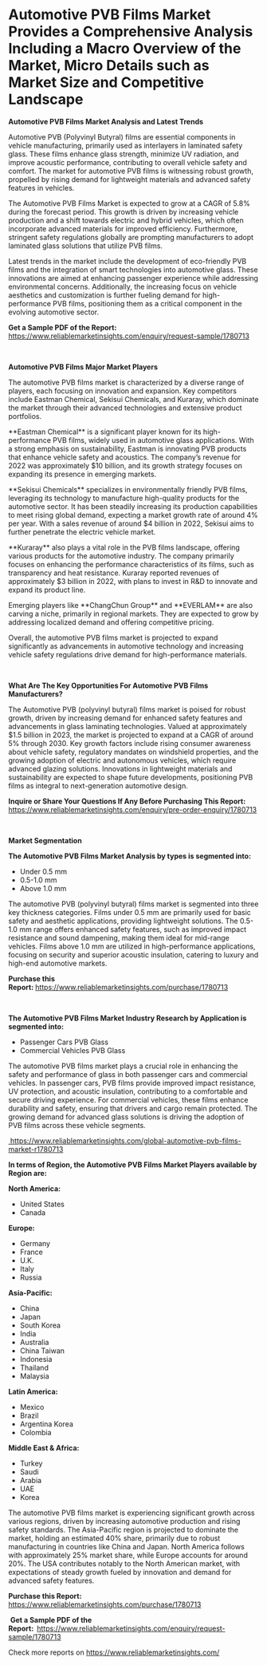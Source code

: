 <p><h1>Automotive PVB Films Market Provides a Comprehensive Analysis Including a Macro Overview of the Market, Micro Details such as Market Size and Competitive Landscape</h1></p><p><strong>Automotive PVB Films Market Analysis and Latest Trends</strong></p>
<p><p>Automotive PVB (Polyvinyl Butyral) films are essential components in vehicle manufacturing, primarily used as interlayers in laminated safety glass. These films enhance glass strength, minimize UV radiation, and improve acoustic performance, contributing to overall vehicle safety and comfort. The market for automotive PVB films is witnessing robust growth, propelled by rising demand for lightweight materials and advanced safety features in vehicles.</p><p>The Automotive PVB Films Market is expected to grow at a CAGR of 5.8% during the forecast period. This growth is driven by increasing vehicle production and a shift towards electric and hybrid vehicles, which often incorporate advanced materials for improved efficiency. Furthermore, stringent safety regulations globally are prompting manufacturers to adopt laminated glass solutions that utilize PVB films.</p><p>Latest trends in the market include the development of eco-friendly PVB films and the integration of smart technologies into automotive glass. These innovations are aimed at enhancing passenger experience while addressing environmental concerns. Additionally, the increasing focus on vehicle aesthetics and customization is further fueling demand for high-performance PVB films, positioning them as a critical component in the evolving automotive sector.</p></p>
<p><strong>Get a Sample PDF of the Report:&nbsp;</strong> <a href="https://www.reliablemarketinsights.com/enquiry/request-sample/1780713?utm_campaign=2102&utm_medium=2&utm_source=Github&utm_content=ia&utm_term=25032025&utm_id=automotive-pvb-films">https://www.reliablemarketinsights.com/enquiry/request-sample/1780713</a></p>
<p>&nbsp;</p>
<p><strong>Automotive PVB Films Major Market Players</strong></p>
<p><p>The automotive PVB films market is characterized by a diverse range of players, each focusing on innovation and expansion. Key competitors include Eastman Chemical, Sekisui Chemicals, and Kuraray, which dominate the market through their advanced technologies and extensive product portfolios.</p><p>**Eastman Chemical** is a significant player known for its high-performance PVB films, widely used in automotive glass applications. With a strong emphasis on sustainability, Eastman is innovating PVB products that enhance vehicle safety and acoustics. The company’s revenue for 2022 was approximately $10 billion, and its growth strategy focuses on expanding its presence in emerging markets.</p><p>**Sekisui Chemicals** specializes in environmentally friendly PVB films, leveraging its technology to manufacture high-quality products for the automotive sector. It has been steadily increasing its production capabilities to meet rising global demand, expecting a market growth rate of around 4% per year. With a sales revenue of around $4 billion in 2022, Sekisui aims to further penetrate the electric vehicle market.</p><p>**Kuraray** also plays a vital role in the PVB films landscape, offering various products for the automotive industry. The company primarily focuses on enhancing the performance characteristics of its films, such as transparency and heat resistance. Kuraray reported revenues of approximately $3 billion in 2022, with plans to invest in R&D to innovate and expand its product line.</p><p>Emerging players like **ChangChun Group** and **EVERLAM** are also carving a niche, primarily in regional markets. They are expected to grow by addressing localized demand and offering competitive pricing.</p><p>Overall, the automotive PVB films market is projected to expand significantly as advancements in automotive technology and increasing vehicle safety regulations drive demand for high-performance materials.</p></p>
<p>&nbsp;</p>
<p><strong>What Are The Key Opportunities For Automotive PVB Films Manufacturers?</strong></p>
<p><p>The Automotive PVB (polyvinyl butyral) films market is poised for robust growth, driven by increasing demand for enhanced safety features and advancements in glass laminating technologies. Valued at approximately $1.5 billion in 2023, the market is projected to expand at a CAGR of around 5% through 2030. Key growth factors include rising consumer awareness about vehicle safety, regulatory mandates on windshield properties, and the growing adoption of electric and autonomous vehicles, which require advanced glazing solutions. Innovations in lightweight materials and sustainability are expected to shape future developments, positioning PVB films as integral to next-generation automotive design.</p></p>
<p><strong>Inquire or Share Your Questions If Any Before Purchasing This Report:</strong> <a href="https://www.reliablemarketinsights.com/enquiry/pre-order-enquiry/1780713?utm_campaign=2102&utm_medium=2&utm_source=Github&utm_content=ia&utm_term=25032025&utm_id=automotive-pvb-films">https://www.reliablemarketinsights.com/enquiry/pre-order-enquiry/1780713</a></p>
<p>&nbsp;</p>
<p><strong>Market Segmentation</strong></p>
<p><strong>The Automotive PVB Films Market Analysis by types is segmented into:</strong></p>
<p><ul><li>Under 0.5 mm</li><li>0.5-1.0 mm</li><li>Above 1.0 mm</li></ul></p>
<p><p>The automotive PVB (polyvinyl butyral) films market is segmented into three key thickness categories. Films under 0.5 mm are primarily used for basic safety and aesthetic applications, providing lightweight solutions. The 0.5-1.0 mm range offers enhanced safety features, such as improved impact resistance and sound dampening, making them ideal for mid-range vehicles. Films above 1.0 mm are utilized in high-performance applications, focusing on security and superior acoustic insulation, catering to luxury and high-end automotive markets.</p></p>
<p><strong>Purchase this Report:&nbsp;</strong><a href="https://www.reliablemarketinsights.com/purchase/1780713?utm_campaign=2102&utm_medium=2&utm_source=Github&utm_content=ia&utm_term=25032025&utm_id=automotive-pvb-films">https://www.reliablemarketinsights.com/purchase/1780713</a></p>
<p>&nbsp;</p>
<p><strong>The Automotive PVB Films Market Industry Research by Application is segmented into:</strong></p>
<p><ul><li>Passenger Cars PVB Glass</li><li>Commercial Vehicles PVB Glass</li></ul></p>
<p><p>The automotive PVB films market plays a crucial role in enhancing the safety and performance of glass in both passenger cars and commercial vehicles. In passenger cars, PVB films provide improved impact resistance, UV protection, and acoustic insulation, contributing to a comfortable and secure driving experience. For commercial vehicles, these films enhance durability and safety, ensuring that drivers and cargo remain protected. The growing demand for advanced glass solutions is driving the adoption of PVB films across these vehicle segments.</p></p>
<p><a href="https://www.reliablemarketinsights.com/global-automotive-pvb-films-market-r1780713?utm_campaign=2102&utm_medium=2&utm_source=Github&utm_content=ia&utm_term=25032025&utm_id=automotive-pvb-films">&nbsp;https://www.reliablemarketinsights.com/global-automotive-pvb-films-market-r1780713</a></p>
<p><strong>In terms of Region, the Automotive PVB Films Market Players available by Region are:</strong></p>
<p>
    <p> <strong> North America: </strong>
        <ul>
            <li>United States</li>
            <li>Canada</li>
        </ul>
        </p> 
    <p> <strong> Europe: </strong>
        <ul>
            <li>Germany</li>
            <li>France</li>
            <li>U.K.</li>
            <li>Italy</li>
            <li>Russia</li>
        </ul>
        </p> 
    <p> <strong> Asia-Pacific: </strong>
        <ul>
            <li>China</li>
            <li>Japan</li>
            <li>South Korea</li>
            <li>India</li>
            <li>Australia</li>
            <li>China Taiwan</li>
            <li>Indonesia</li>
            <li>Thailand</li>
            <li>Malaysia</li>
        </ul>
        </p> 
    <p> <strong> Latin America: </strong>
        <ul>
            <li>Mexico</li>
            <li>Brazil</li>
            <li>Argentina Korea</li>
            <li>Colombia</li>
        </ul>
        </p> 
    <p> <strong> Middle East & Africa: </strong>
        <ul>
            <li>Turkey</li>
            <li>Saudi</li>
            <li>Arabia</li>
            <li>UAE</li>
            <li>Korea</li>
        </ul>
    </p>
    </p>
<p><p>The automotive PVB films market is experiencing significant growth across various regions, driven by increasing automotive production and rising safety standards. The Asia-Pacific region is projected to dominate the market, holding an estimated 40% share, primarily due to robust manufacturing in countries like China and Japan. North America follows with approximately 25% market share, while Europe accounts for around 20%. The USA contributes notably to the North American market, with expectations of steady growth fueled by innovation and demand for advanced safety features.</p></p>
<p><strong>Purchase this Report: </strong><a href="https://www.reliablemarketinsights.com/purchase/1780713?utm_campaign=2102&utm_medium=2&utm_source=Github&utm_content=ia&utm_term=25032025&utm_id=automotive-pvb-films">https://www.reliablemarketinsights.com/purchase/1780713</a></p>
<p>&nbsp;<strong>Get a Sample PDF of the Report:&nbsp;&nbsp;</strong><a href="https://www.reliablemarketinsights.com/enquiry/request-sample/1780713?utm_campaign=2102&utm_medium=2&utm_source=Github&utm_content=ia&utm_term=25032025&utm_id=automotive-pvb-films">https://www.reliablemarketinsights.com/enquiry/request-sample/1780713</a></p>
<p><strong></strong></p>
<p>Check more reports on <a href="https://www.reliablemarketinsights.com/?utm_campaign=2102&utm_medium=2&utm_source=Github&utm_content=ia&utm_term=25032025&utm_id=automotive-pvb-films">https://www.reliablemarketinsights.com/</a></p>